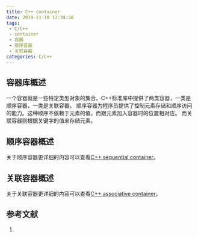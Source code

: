 ```yaml
---
title: C++ container
date: 2019-11-10 12:34:56
tags:
 - C/C++
 - container
 - 容器
 - 顺序容器
 - 关联容器
categories: C/C++
---
```


## 容器库概述
一个容器就是一些特定类型对象的集合。C++标准库中提供了两类容器，一类是顺序容器，一类是关联容器。
顺序容器为程序员提供了控制元素存储和顺序访问的能力。这种顺序不依赖于元素的值，而跟元素加入容器时的位置相对应。
而关联容器则根据关键字的值来存储元素。


## 顺序容器概述
关于顺序容器更详细的内容可以查看[C++ sequential container](https://mxxhcm.github.io/2019/11/10/C-sequential-container/)。

## 关联容器概述
关于关联容器更详细的内容可以查看[C++ associative container](https://mxxhcm.github.io/2019/11/10/C-associative-container/)。


## 参考文献
1.
